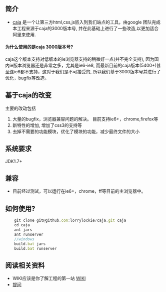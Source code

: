 ## 简介
* [caja](https://code.google.com/p/google-caja/) 是一个让第三方html,css,js嵌入到我们站点的工具，由google 团队完成
本工程来源于caja的3000版本号, 并在此基础上进行了一些改造,以更加适合阿里来使用.

#### 为什么使用的是caja 3000版本号?
caja这个版本支持对低版本的ie浏览器支持的稍微好一点(并不完全支持), 因为国内ie版本浏览器还是非常之多，尤其是ie6-ie8,
而最新目前的caja版本(5400+)甚至连ie8都不支持，这对于我们是不可接受的, 所以我们基于3000版本号并进行了优化，bugfix等改造。


## 基于caja的改变
主要的改动包括
1. 大量的bugfix，浏览器兼容问题的解决。 目前支持ie6+，chrome,firefox等
2. 新特性的增加, 增加了css3的支持等
3. 去掉不需要的功能模块，优化了模块的功能，减少最终文件的大小


## 系统要求
JDK1.7+

## 兼容
* 目前经过测试，可以运行在ie6+，chrome，ff等目前的主浏览器中。


## 如何使用?
```javascript
    git clone git@github.com:lorrylockie/caja.git caja
    cd caja
    ant jars
    ant runserver
    //windows
    build.bat jars
    build.bat runserver
```

## 阅读相关资料

* WIKI应该是你了解工程的第一站 [WIKI](https://github.com/lorrylockie/caja/wiki)
* [提问](https://github.com/lorrylockie/caja/issues/new)


